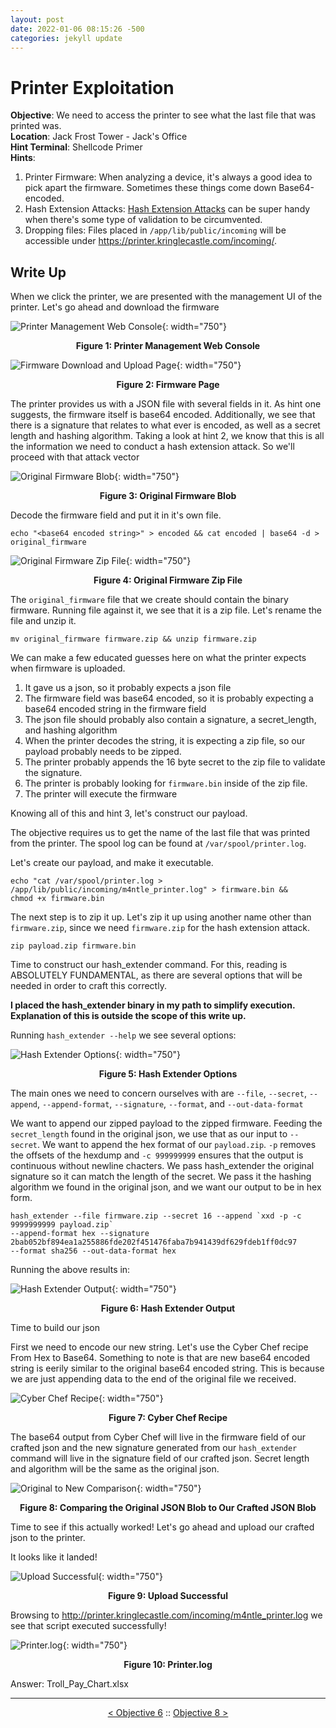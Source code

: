 ```yaml
---
layout: post
date: 2022-01-06 08:15:26 -500
categories: jekyll update
---
```


# Printer Exploitation

**Objective**: We need to access the printer to see what the last file that was printed was.  
**Location**: Jack Frost Tower - Jack's Office  
**Hint Terminal**: Shellcode Primer  
**Hints**:
1. Printer Firmware: When analyzing a device, it's always a good idea to pick apart the firmware. Sometimes these things come down Base64-encoded.
2. Hash Extension Attacks: [Hash Extension Attacks](https://blog.skullsecurity.org/2012/everything-you-need-to-know-about-hash-length-extension-attacks) can be super handy when there's some type of validation to be circumvented.
3. Dropping files: Files placed in `/app/lib/public/incoming` will be accessible under https://printer.kringlecastle.com/incoming/.

## Write Up

When we click the printer, we are presented with the management UI of the printer. Let's go ahead and download the firmware

![Printer Management Web Console](/assets/img/2021_sans_hhc/obj/obj07/picture_1.PNG){: width="750"}
<p align="center"><strong>Figure 1: Printer Management Web Console</strong></p>

![Firmware Download and Upload Page](/assets/img/2021_sans_hhc/obj/obj07/picture_2.PNG){: width="750"}
<p align="center"><strong>Figure 2: Firmware Page</strong></p>

The printer provides us with a JSON file with several fields in it. As hint one suggests, the firmware itself is base64 encoded. Additionally, we see that there is a signature that relates to what ever is encoded, as well as a secret length and hashing algorithm. Taking a look at hint 2, we know that this is all the information we need to conduct a hash extension attack. So we'll proceed with that attack vector

![Original Firmware Blob](/assets/img/2021_sans_hhc/obj/obj07/picture_3.PNG){: width="750"}
<p align="center"><strong>Figure 3: Original Firmware Blob</strong></p>

Decode the firmware field and put it in it's own file.

`echo "<base64 encoded string>" > encoded && cat encoded | base64 -d > original_firmware`

![Original Firmware Zip File](/assets/img/2021_sans_hhc/obj/obj07/picture_4.PNG){: width="750"}
<p align="center"><strong>Figure 4: Original Firmware Zip File</strong></p>

The `original_firmware` file that we create should contain the binary firmware. Running file against it, we see that it is a zip file. Let's rename the file and unzip it.

```
mv original_firmware firmware.zip && unzip firmware.zip
```

We can make a few educated guesses here on what the printer expects when firmware is uploaded.
1. It gave us a json, so it probably expects a json file
2. The firmware field was base64 encoded, so it is probably expecting a base64 encoded string in the firmware field
3. The json file should probably also contain a signature, a secret_length, and hashing algorithm
4. When the printer decodes the string, it is expecting a zip file, so our payload probably needs to be zipped.
5. The printer probably appends the 16 byte secret to the zip file to validate the signature.
6. The printer is probably looking for `firmware.bin` inside of the zip file.
7. The printer will execute the firmware

Knowing all of this and hint 3, let's construct our payload.

The objective requires us to get the name of the last file that was printed from the printer. The spool log can be found at `/var/spool/printer.log`.

Let's create our payload, and make it executable.

```
echo "cat /var/spool/printer.log > /app/lib/public/incoming/m4ntle_printer.log" > firmware.bin && 
chmod +x firmware.bin
```

The next step is to zip it up. Let's zip it up using another name other than `firmware.zip`, since we need `firmware.zip` for the hash extension attack.

```
zip payload.zip firmware.bin
```

Time to construct our hash_extender command. For this, reading is ABSOLUTELY FUNDAMENTAL, as there are several options that will be needed in order to craft this correctly.

**I placed the hash_extender binary in my path to simplify execution. Explanation of this is outside the scope of this write up.**

Running `hash_extender --help` we see several options:

![Hash Extender Options](/assets/img/2021_sans_hhc/obj/obj07/picture_8.PNG){: width="750"}
<p align="center"><strong>Figure 5: Hash Extender Options</strong></p>

The main ones we need to concern ourselves with are `--file`, `--secret`, `--append`, `--append-format`, `--signature`, `--format`, and `--out-data-format`

We want to append our zipped payload to the zipped firmware. Feeding the `secret_length` found in the original json, we use that as our input to `--secret`. We want to append the hex format of our `payload.zip`. `-p` removes the offsets of the hexdump and `-c 999999999` ensures that the output is continuous without newline chacters. We pass hash_extender the original signature so it can match the length of the secret. We pass it the hashing algorithm we found in the original json, and we want our output to be in hex form.

```
hash_extender --file firmware.zip --secret 16 --append `xxd -p -c 9999999999 payload.zip` 
--append-format hex --signature 2bab052bf894ea1a255886fde202f451476faba7b941439df629fdeb1ff0dc97 
--format sha256 --out-data-format hex
```

Running the above results in:

![Hash Extender Output](/assets/img/2021_sans_hhc/obj/obj07/picture_9.PNG){: width="750"}
<p align="center"><strong>Figure 6: Hash Extender Output</strong></p>

Time to build our json

First we need to encode our new string. Let's use the Cyber Chef recipe From Hex to Base64. Something to note is that are new base64 encoded string is eerily similar to the original base64 encoded string. This is because we are just appending data to the end of the original file we received.

![Cyber Chef Recipe](/assets/img/2021_sans_hhc/obj/obj07/picture_10.PNG){: width="750"}
<p align="center"><strong>Figure 7: Cyber Chef Recipe</strong></p>

The base64 output from Cyber Chef will live in the firmware field of our crafted json and the new signature generated from our `hash_extender` command will live in the signature field of our crafted json. Secret length and algorithm will be the same as the original json.

![Original to New Comparison](/assets/img/2021_sans_hhc/obj/obj07/picture_11.PNG){: width="750"}
<p align="center"><strong>Figure 8: Comparing the Original JSON Blob to Our Crafted JSON Blob</strong></p>

Time to see if this actually worked! Let's go ahead and upload our crafted json to the printer.

It looks like it landed!

![Upload Successful](/assets/img/2021_sans_hhc/obj/obj07/picture_13.PNG){: width="750"}
<p align="center"><strong>Figure 9: Upload Successful</strong></p>

Browsing to http://printer.kringlecastle.com/incoming/m4ntle_printer.log we see that script executed successfully!

![Printer.log](/assets/img/2021_sans_hhc/obj/obj07/picture_1.PNG){: width="750"}
<p align="center"><strong>Figure 10: Printer.log</strong></p>

Answer: Troll_Pay_Chart.xlsx

---
<p align="center"><a href="/write_ups/2021_sans_hhc/obj/2022-01-06-SANS-Holiday-Hack-Objective-6">< Objective 6</a> :: <a href="/write_ups/2021_sans_hhc/obj/2022-01-06-SANS-Holiday-Hack-Objective-8">Objective 8 ></a></p>